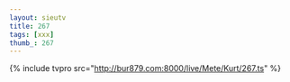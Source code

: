 ```yaml
--- 
layout: sieutv
title: 267
tags: [xxx]
thumb_: 267
---
```

{% include tvpro src="http://bur879.com:8000/live/Mete/Kurt/267.ts" %} 
